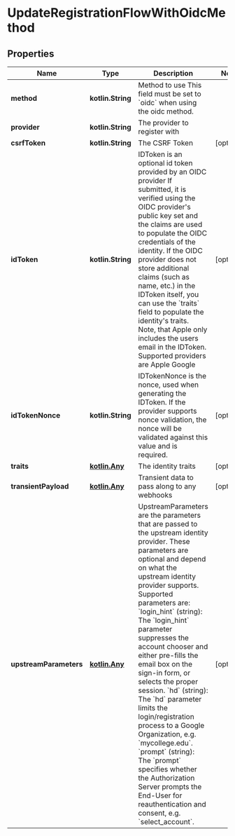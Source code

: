 
# UpdateRegistrationFlowWithOidcMethod

## Properties
| Name | Type | Description | Notes |
| ------------ | ------------- | ------------- | ------------- |
| **method** | **kotlin.String** | Method to use  This field must be set to &#x60;oidc&#x60; when using the oidc method. |  |
| **provider** | **kotlin.String** | The provider to register with |  |
| **csrfToken** | **kotlin.String** | The CSRF Token |  [optional] |
| **idToken** | **kotlin.String** | IDToken is an optional id token provided by an OIDC provider  If submitted, it is verified using the OIDC provider&#39;s public key set and the claims are used to populate the OIDC credentials of the identity. If the OIDC provider does not store additional claims (such as name, etc.) in the IDToken itself, you can use the &#x60;traits&#x60; field to populate the identity&#39;s traits. Note, that Apple only includes the users email in the IDToken.  Supported providers are Apple Google |  [optional] |
| **idTokenNonce** | **kotlin.String** | IDTokenNonce is the nonce, used when generating the IDToken. If the provider supports nonce validation, the nonce will be validated against this value and is required. |  [optional] |
| **traits** | [**kotlin.Any**](.md) | The identity traits |  [optional] |
| **transientPayload** | [**kotlin.Any**](.md) | Transient data to pass along to any webhooks |  [optional] |
| **upstreamParameters** | [**kotlin.Any**](.md) | UpstreamParameters are the parameters that are passed to the upstream identity provider.  These parameters are optional and depend on what the upstream identity provider supports. Supported parameters are: &#x60;login_hint&#x60; (string): The &#x60;login_hint&#x60; parameter suppresses the account chooser and either pre-fills the email box on the sign-in form, or selects the proper session. &#x60;hd&#x60; (string): The &#x60;hd&#x60; parameter limits the login/registration process to a Google Organization, e.g. &#x60;mycollege.edu&#x60;. &#x60;prompt&#x60; (string): The &#x60;prompt&#x60; specifies whether the Authorization Server prompts the End-User for reauthentication and consent, e.g. &#x60;select_account&#x60;. |  [optional] |



